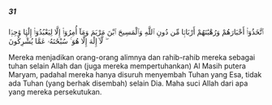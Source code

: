 ##### 31

<span class="ayah">ٱتَّخَذُوٓا۟ أَحْبَارَهُمْ وَرُهْبَٰنَهُمْ أَرْبَابًۭا مِّن دُونِ ٱللَّهِ وَٱلْمَسِيحَ ٱبْنَ مَرْيَمَ وَمَآ أُمِرُوٓا۟ إِلَّا لِيَعْبُدُوٓا۟ إِلَٰهًۭا وَٰحِدًۭا ۖ لَّآ إِلَٰهَ إِلَّا هُوَ ۚ سُبْحَٰنَهُۥ عَمَّا يُشْرِكُونَ</span>

<span class="ayah_translation">Mereka menjadikan orang-orang alimnya dan rahib-rahib mereka sebagai tuhan selain Allah dan (juga mereka mempertuhankan) Al Masih putera Maryam, padahal mereka hanya disuruh menyembah Tuhan yang Esa, tidak ada Tuhan (yang berhak disembah) selain Dia. Maha suci Allah dari apa yang mereka persekutukan.</span>
